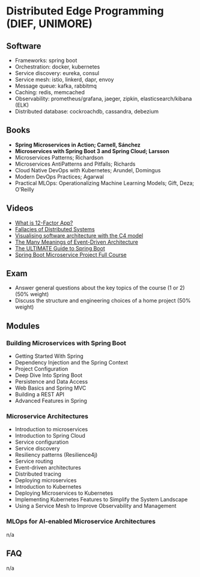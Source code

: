 # Distributed Edge Programming (DIEF, UNIMORE)

## Software
* Frameworks: spring boot
* Orchestration: docker, kubernetes
* Service discovery: eureka, consul
* Service mesh: istio, linkerd, dapr, envoy
* Message queue: kafka, rabbitmq
* Caching: redis, memcached 
* Observability: prometheus/grafana, jaeger, zipkin, elasticsearch/kibana (ELK)
* Distributed database: cockroachdb, cassandra, debezium

## Books
* **Spring Microservices in Action; Carnell, Sánchez**
* **Microservices with Spring Boot 3 and Spring Cloud; Larsson**
* Microservices Patterns; Richardson
* Microservices AntiPatterns and Pitfalls; Richards
* Cloud Native DevOps with Kubernetes; Arundel, Domingus
* Modern DevOps Practices; Agarwal
* Practical MLOps: Operationalizing Machine Learning Models; Gift, Deza; O'Reilly

## Videos
* [What is 12-Factor App?](https://www.youtube.com/watch?v=1OhmRmMsGdQ)
* [Fallacies of Distributed Systems](https://www.youtube.com/watch?v=8fRzZtJ_SLk&list=PL1DZqeVwRLnD3EjyciYAO82dT9Owiq8I5)
* [Visualising software architecture with the C4 model](https://www.youtube.com/watch?v=x2-rSnhpw0g&t=11s)
* [The Many Meanings of Event-Driven Architecture](https://www.youtube.com/watch?v=STKCRSUsyP0)
* [The ULTIMATE Guide to Spring Boot](https://www.youtube.com/watch?v=Nv2DERaMx-4)
* [Spring Boot Microservice Project Full Course](https://www.youtube.com/watch?v=mPPhcU7oWDU)


## Exam
* Answer general questions about the key topics of the course (1 or 2) (50% weight)
* Discuss the structure and engineering choices of a home project (50% weight)

## Modules

### Building Microservices with Spring Boot
* Getting Started With Spring
* Dependency Injection and the Spring Context
* Project Configuration
* Deep Dive Into Spring Boot
* Persistence and Data Access
* Web Basics and Spring MVC
* Building a REST API
* Advanced Features in Spring

### Microservice Architectures
* Introduction to microservices
* Introduction to Spring Cloud
* Service configuration
* Service discovery
* Resiliency patterns (Resilience4j)
* Service routing
* Event-driven architectures
* Distributed tracing
* Deploying microservices
* Introduction to Kubernetes
* Deploying Microservices to Kubernetes
* Implementing Kubernetes Features to Simplify the System Landscape
* Using a Service Mesh to Improve Observability and Management

### MLOps for AI-enabled Microservice Architectures

n/a

## FAQ
n/a
